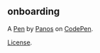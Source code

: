 onboarding
----------


A [Pen](https://codepen.io/chara/pen/GbmLYy) by [Panos](https://codepen.io/chara) on [CodePen](https://codepen.io).

[License](https://codepen.io/license/pen/GbmLYy).